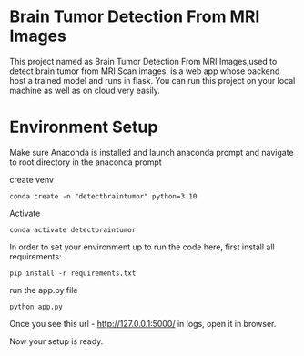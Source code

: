 # Brain Tumor Detection From MRI Images

This project named as Brain Tumor Detection From MRI Images,used to detect brain tumor from MRI Scan images, is a web app whose backend host a  trained model  and runs in flask. You can run this project on your local machine as well as on cloud very easily.



# Environment Setup

Make sure Anaconda is installed and launch anaconda prompt and navigate to root directory in the anaconda prompt

create venv

```shell
conda create -n "detectbraintumor" python=3.10
```

Activate

```shell
conda activate detectbraintumor 
```

In order to set your environment up to run the code here, first install all requirements:

```shell
pip install -r requirements.txt
```

run the app.py file 

```shell
python app.py
```

Once you see this url - http://127.0.0.1:5000/ in logs, open it in browser.

Now your setup is ready.